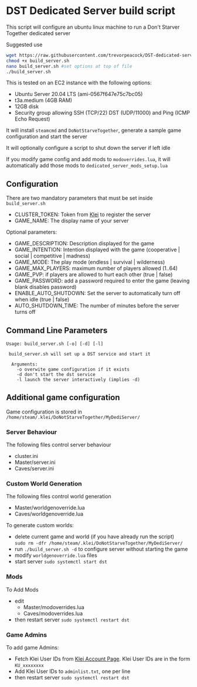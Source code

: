 # DST Dedicated Server build script

This script will configure an ubuntu linux machine to run a Don't Starver Together dedicated server

Suggested use
```bash
wget https://raw.githubusercontent.com/trevorpeacock/DST-dedicated-server-build-script/main/build_server.sh
chmod +x build_server.sh
nano build_server.sh #set options at top of file
./build_server.sh
```

This is tested on an EC2 instance with the following options:
* Ubuntu Server 20.04 LTS (ami-0567f647e75c7bc05)
* t3a.medium (4GB RAM)
* 12GB disk
* Security group allowing SSH (TCP/22) DST (UDP/11000) and Ping (ICMP Echo Request)

It will install `steamcmd` and `DoNotStarveTogether`, generate a sample game configuration and start the server

It will optionally configure a script to shut down the server if left idle

If you modify game config and add mods to `modoverrides.lua`, it will automatically add those mods to `dedicated_server_mods_setup.lua`

## Configuration

There are two mandatory parameters that must be set inside `build_server.sh`
 * CLUSTER_TOKEN: Token from [Klei](https://accounts.klei.com/account/game/servers?game=DontStarveTogether) to register the server 
 * GAME_NAME: The display name of your server
 
Optional parameters:
 * GAME_DESCRIPTION: Description displayed for the game
 * GAME_INTENTION: Intention displayed with the game (cooperative | social | competitive | madness)
 * GAME_MODE: The play mode (endless | survival | wilderness)
 * GAME_MAX_PLAYERS: maximum number of players allowed (1..64)
 * GAME_PVP: if players are allowed to hurt each other (true | false)
 * GAME_PASSWORD: add a password required to enter the game (leaving blank disables password)
 * ENABLE_AUTO_SHUTDOWN: Set the server to automatically turn off when idle (true | false)
 * AUTO_SHUTDOWN_TIME: The number of minutes before the server turns off

## Command Line Parameters
```
Usage: build_server.sh [-o] [-d] [-l]

 build_server.sh will set up a DST service and start it

  Arguments:
    -o overwite game configuration if it exists
    -d don't start the dst service
    -l launch the server interactively (implies -d)
```

## Additional game configuration

Game configuration is stored in `/home/steam/.klei/DoNotStarveTogether/MyDediServer/`

### Server Behaviour

The following files control server behaviour
 * cluster.ini
 * Master/server.ini
 * Caves/server.ini

### Custom World Generation

The following files control world generation
 * Master/worldgenoverride.lua
 * Caves/worldgenoverride.lua

To generate custom worlds:
 * delete current game and world (if you have already run the script)<br/>`sudo rm -dfr /home/steam/.klei/DoNotStarveTogether/MyDediServer/`
 * run `./build_server.sh -d` to configure server without starting the game
 * modify `worldgenoverride.lua` files
 * start server `sudo systemctl start dst`

### Mods

To Add Mods
 * edit
   * Master/modoverrides.lua
   * Caves/modoverrides.lua
 * then restart server `sudo systemctl restart dst`

### Game Admins

To add game Admins:
 * Fetch Klei User IDs from [Klei Account Page](https://accounts.klei.com/account/info). Klei User IDs are in the form `KU_xxxxxxxx`
 * Add Klei User IDs to `adminlist.txt`, one per line
 * then restart server `sudo systemctl restart dst`
